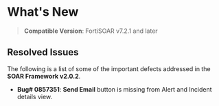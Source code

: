# What's New

>**Compatible Version**: FortiSOAR v7.2.1 and later

## Resolved Issues

The following is a list of some of the important defects addressed in the **SOAR Framework v2.0.2**.

- **Bug# 0857351**: **Send Email** button is missing from Alert and Incident details view.
